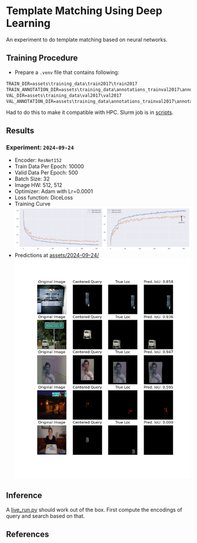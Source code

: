 # Template Matching Using Deep Learning
An experiment to do template matching based on neural networks.

## Training Procedure
* Prepare a `.venv` file that contains following:
```env
TRAIN_DIR=assets\training_data\train2017\train2017
TRAIN_ANNOTATION_DIR=assets\training_data\annotations_trainval2017\annotations\instances_train2017.json
VAL_DIR=assets\training_data\val2017\val2017
VAL_ANNOTATION_DIR=assets\training_data\annotations_trainval2017\annotations\instances_val2017.json
```
Had to do this to make it compatible with HPC. Slurm job is in [scripts](/scripts).

## Results
### Experiment: `2024-09-24`
* Encoder: `ResNet152`
* Train Data Per Epoch: 10000
* Valid Data Per Epoch: 500
* Batch Size: 32
* Image HW: 512, 512
* Optimizer: Adam with Lr=0.0001
* Loss function: DiceLoss
* Training Curve
![](assets/2024-09-24/loss_iou.png)
* Predictions at [assets/2024-09-24/](assets/2024-09-24/)
![](assets/2024-09-24/epoch_250.png)


## Inference
A [live_run.py](/live_run.py) should work out of the box. First compute the encodings of query and search based on that.

## References
